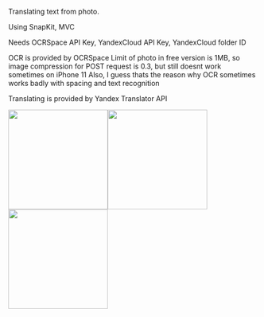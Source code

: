 Translating text from photo.

Using SnapKit, MVC

Needs OCRSpace API Key, YandexCloud API Key, YandexCloud folder ID 

OCR is provided by OCRSpace
Limit of photo in free version is 1MB, so image compression for POST request is 0.3, but still doesnt work sometimes on iPhone 11
Also, I guess thats the reason why OCR sometimes works badly with spacing and text recognition

Translating is provided by Yandex Translator API

<img src="https://user-images.githubusercontent.com/73768881/178723275-cd085c1a-01ed-4f2a-b876-08a7b8a18c40.jpeg" width="200"><img src="https://user-images.githubusercontent.com/73768881/178723271-92d277ec-2b3e-4a0a-95b6-75ab7ae827e5.jpeg" width="200"><img src="https://user-images.githubusercontent.com/73768881/178723255-8397fc86-27fe-452b-b170-e4f82aceee21.jpeg" width="200">
